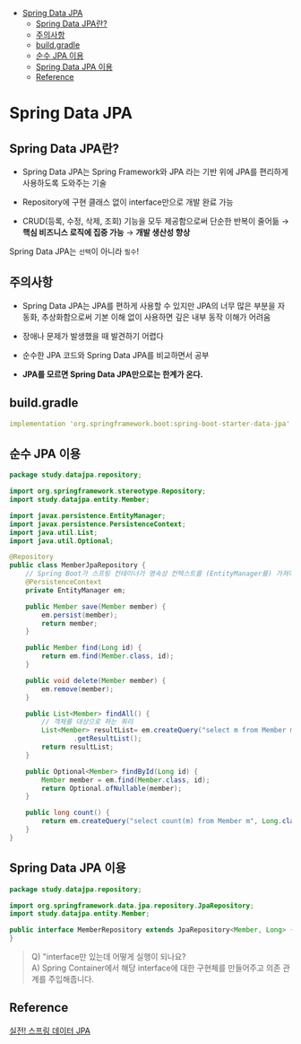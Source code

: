 - [Spring Data JPA](#spring-data-jpa)
	- [Spring Data JPA란?](#spring-data-jpa란)
	- [주의사항](#주의사항)
	- [build.gradle](#buildgradle)
	- [순수 JPA 이용](#순수-jpa-이용)
	- [Spring Data JPA 이용](#spring-data-jpa-이용)
	- [Reference](#reference)

# Spring Data JPA

## Spring Data JPA란?

- Spring Data JPA는 Spring Framework와 JPA 라는 기반 위에 JPA를 편리하게 사용하도록 도와주는 기술

- Repository에 구현 클래스 없이 interface만으로 개발 완료 가능

- CRUD(등록, 수정, 삭제, 조회) 기능을 모두 제공함으로써 단순한 반복이 줄어듦 → **핵심 비즈니스 로직에 집중 가능** → **개발 생산성 향상**

Spring Data JPA는 `선택`이 아니라 `필수`!

## 주의사항

- Spring Data JPA는 JPA를 편하게 사용할 수 있지만 JPA의 너무 많은 부분을 자동화, 추상화함으로써 기본 이해 없이 사용하면 깊은 내부 동작 이해가 어려움
- 장애나 문제가 발생했을 때 발견하기 어렵다

- 순수한 JPA 코드와 Spring Data JPA를 비교하면서 공부

- **JPA를 모르면 Spring Data JPA만으로는 한계가 온다.**

## build.gradle

```yaml
implementation 'org.springframework.boot:spring-boot-starter-data-jpa'
```

## 순수 JPA 이용

```java
package study.datajpa.repository;

import org.springframework.stereotype.Repository;
import study.datajpa.entity.Member;

import javax.persistence.EntityManager;
import javax.persistence.PersistenceContext;
import java.util.List;
import java.util.Optional;

@Repository
public class MemberJpaRepository {
    // Spring Boot가 스프링 컨테이너가 영속성 컨텍스트를 (EntityManager를) 가져다준다.
    @PersistenceContext
    private EntityManager em;

    public Member save(Member member) {
        em.persist(member);
        return member;
    }

    public Member find(Long id) {
        return em.find(Member.class, id);
    }

    public void delete(Member member) {
        em.remove(member);
    }

    public List<Member> findAll() {
        // 객체를 대상으로 하는 쿼리
        List<Member> resultList= em.createQuery("select m from Member m", Member.class)
                .getResultList();
        return resultList;
    }

    public Optional<Member> findById(Long id) {
        Member member = em.find(Member.class, id);
        return Optional.ofNullable(member);
    }

    public long count() {
        return em.createQuery("select count(m) from Member m", Long.class).getSingleResult();
    }
}
```

## Spring Data JPA 이용

```java
package study.datajpa.repository;

import org.springframework.data.jpa.repository.JpaRepository;
import study.datajpa.entity.Member;

public interface MemberRepository extends JpaRepository<Member, Long> {
}
```

> Q) "interface만 있는데 어떻게 실행이 되나요?  
> A) Spring Container에서 해당 interface에 대한 구현체를 만들어주고 의존 관계를 주입해줍니다.

## Reference
[실전! 스프링 데이터 JPA](https://www.inflearn.com/course/%EC%8A%A4%ED%94%84%EB%A7%81-%EB%8D%B0%EC%9D%B4%ED%84%B0-JPA-%EC%8B%A4%EC%A0%84/)